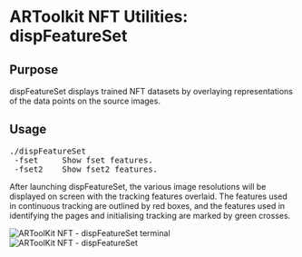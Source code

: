 # ARToolkit NFT Utilities: dispFeatureSet

## Purpose

dispFeatureSet displays trained NFT datasets by overlaying representations of the data points on the source images.

## Usage

<pre>
./dispFeatureSet <filename>
 -fset     Show fset features.
 -fset2    Show fset2 features.
</pre>

After launching dispFeatureSet, the various image resolutions will be displayed on screen with the tracking features overlaid. The features used in continuous tracking are outlined by red boxes, and the features used in identifying the pages and initialising tracking are marked by green crosses.

![ARToolKit NFT - dispFeatureSet terminal][ARToolKit_NFT_-_dispFeatureSet_terminal]
![ARToolKit NFT - dispFeatureSet][ARToolKit_NFT_-_dispFeatureSet]

[ARToolKit_NFT_-_dispFeatureSet_terminal]: /ARToolKit_NFT_-_dispFeatureSet_terminal.png
[ARToolKit_NFT_-_dispFeatureSet]: /ARToolKit_NFT_-_dispFeatureSet.png
